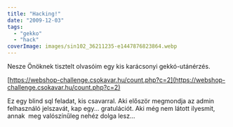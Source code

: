```yaml
---
title: "Hacking!"
date: "2009-12-03"
tags: 
  - "gekko"
  - "hack"
coverImage: images/sin102_36211235-e1447876823864.webp
---
```


Nesze Önöknek tisztelt olvasóim egy kis karácsonyi gekkó-utánérzés.

[https://webshop-challenge.csokavar.hu/count.php?c=2](https://webshop-challenge.csokavar.hu/count.php?c=2)

Ez egy blind sql feladat, kis csavarral. Aki először megmondja az admin felhasználó jelszavát, kap egy... gratulációt. Aki még nem látott ilyesmit, annak  meg valószínűleg nehéz dolga lesz...
